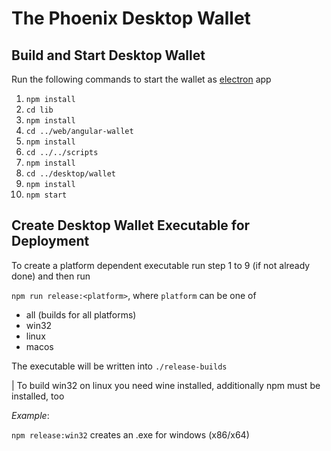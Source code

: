 # The Phoenix Desktop Wallet


## Build and Start Desktop Wallet

Run the following commands to start the wallet as [electron](https://electronjs.org/) app

1. `npm install`
2. `cd lib`
3. `npm install` 
4. `cd ../web/angular-wallet`
5. `npm install` 
6. `cd ../../scripts`
7. `npm install` 
8. `cd ../desktop/wallet`
9. `npm install`
10. `npm start`

## Create Desktop Wallet Executable for Deployment

To create a platform dependent executable run step 1 to 9 (if not already done)
and then run

`npm run release:<platform>`, where `platform` can be one of 

- all (builds for all platforms)
- win32
- linux
- macos

The executable will be written into `./release-builds`

| To build win32 on linux you need wine installed, additionally npm must be installed, too

_Example_:

`npm release:win32` creates an .exe for windows (x86/x64)
